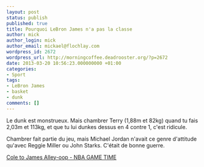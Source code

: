 ```yaml
---
layout: post
status: publish
published: true
title: Pourquoi LeBron James n'a pas la classe
author: mick
author_login: mick
author_email: mickael@flochlay.com
wordpress_id: 2672
wordpress_url: http://morningcoffee.deadrooster.org/?p=2672
date: 2013-03-20 10:56:23.000000000 +01:00
categories:
- Sport
tags:
- LeBron James
- basket
- dunk
comments: []
---
```

<p>Le dunk est monstrueux. Mais chambrer Terry (1,88m et 82kg) quand tu fais 2,03m et 113kg, et que tu lui dunkes dessus en 4 contre 1, c'est ridicule.</p>
<p>Chambrer fait partie du jeu, mais Michael Jordan n'avait ce genre d'attitude qu'avec Reggie Miller ou John Starks. C'était de bonne guerre.</p>
<p><a href="http://watch.nba.com/nba/video/games/celtics/2013/03/18/0021200998-cole-to-james-alley-oop.nba">Cole to James Alley-oop - NBA GAME TIME</a></p>
